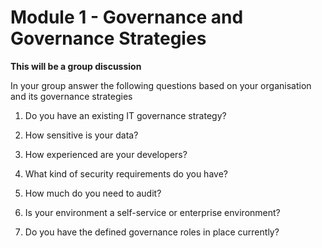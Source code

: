 # Module 1 - Governance and Governance Strategies

**This will be a group discussion**


In your group answer the following questions based on your organisation and its governance strategies

1.	Do you have an existing IT governance strategy?

2.	How sensitive is your data?

3.	How experienced are your developers?

4.	What kind of security requirements do you have?

5.	How much do you need to audit?

6.	Is your environment a self-service or enterprise environment?

7.	Do you have the defined governance roles in place currently?
